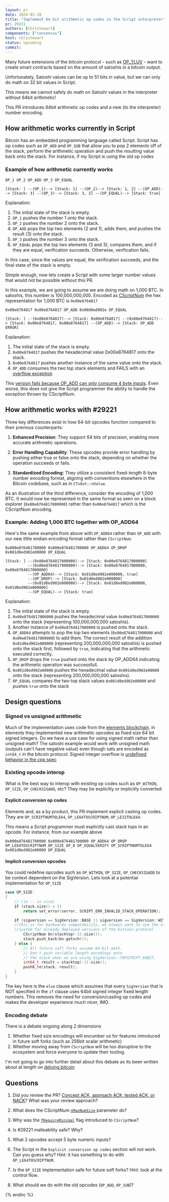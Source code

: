 ```yaml
---
layout: pr
date: 2024-03-20
title: "Implement 64 bit arithmetic op codes in the Script interpreter"
pr: 29221
authors: [Christewart]
components: ["consensus"]
host: christewart
status: upcoming
commit:
---
```


Many future extensions of the bitcoin protocol - such as [OP_TLUV](https://lists.linuxfoundation.org/pipermail/bitcoin-dev/2021-September/019419.html) - want to create smart contracts based on the amount of satoshis in a bitcoin output.

Unfortunately, Satoshi values can be up to 51 bits in value, but we can only do math on 32 bit values in Script.

This means we cannot safely do math on Satoshi values in the interpreter without 64bit arithmetic!

This PR introduces 64bit arithmetic op codes and a new (to the interpreter) number encoding.

## How arithmetic works currently in Script

Bitcoin has an embedded programming language called Script. Script has op codes such as `OP_ADD` and `OP_SUB`
that allow you to pop 2 elements off of the stack, perform the arithmetic operation and push the
resulting value back onto the stack. For instance, if my Script is using the old op codes

### Example of how arithmetic currently works
```
OP_1 OP_2 OP_ADD OP_3 OP_EQUAL
```

```
[Stack: ] --(OP_1)--> [Stack: 1] --(OP_2)--> [Stack: 1, 2] --(OP_ADD)--> [Stack: 3] --(OP_3)--> [Stack: 3, 3] --(OP_EQUAL)--> [Stack: true]
```

Explanation:

1. The initial state of the stack is empty.
2. `OP_1` pushes the number 1 onto the stack.
3. `OP_2` pushes the number 2 onto the stack.
4. `OP_ADD` pops the top two elements (2 and 1), adds them, and pushes the result (3) onto the stack.
5. `OP_3` pushes the number 3 onto the stack.
6. `OP_EQUAL` pops the top two elements (3 and 3), compares them, and if they are equal, verification succeeds. Otherwise, verification fails.

In this case, since the values are equal, the verification succeeds, and the final state of the stack is empty.


Simple enough, now lets create a Script with some larger number values that would not be possible without this PR.

In this example, we are going to assume we are doing math on 1,000 BTC. In satoshis, this number is 100,000,000,000.
Encoded as [CScriptNum](https://github.com/bitcoin/bitcoin/blob/1105aa46dd1008c556b8c435f1efcb9be09a1644/src/script/script.h#L225) the hex representation for 1,000 BTC is `0x00e8764817`
```
0x00e8764817 0x00e8764817 OP_ADD 0x00d0ed902e OP_EQUAL
```

```
[Stack: ] --(0x00e8764817)--> [Stack: 0x00e8764817] --(0x00e8764817)--> [Stack: 0x00e8764817, 0x00e8764817] --(OP_ADD)--> [Stack: OP_ADD ERROR]
```

Explanation:

1. The initial state of the stack is empty.
2. `0x00e8764817` pushes the hexadecimal value 0x00e8764817 onto the stack.
3. `0x00e8764817` pushes another instance of the same value onto the stack.
4. `OP_ADD` consumes the two top stack elements and FAILS with an [overflow exception](https://github.com/bitcoin/bitcoin/blob/1105aa46dd1008c556b8c435f1efcb9be09a1644/src/script/script.h#L248)

This [version fails because OP_ADD can only consume 4 byte inputs](https://github.com/bitcoin/bitcoin/blob/1105aa46dd1008c556b8c435f1efcb9be09a1644/src/script/interpreter.cpp#L961).
Even worse, this does not give the Script programmer the ability to handle the exception thrown by CScriptNum.

## How arithmetic works with #29221

Three key differences exist in how 64-bit opcodes function compared to their previous counterparts:

1. **Enhanced Precision**: They support 64 bits of precision, enabling more accurate arithmetic operations.

2. **Error Handling Capability**: These opcodes provide error handling by pushing either true or false onto the stack, depending on whether the operation succeeds or fails.

3. **Standardized Encoding**: They utilize a consistent fixed-length 8-byte number encoding format, aligning with conventions elsewhere in the Bitcoin codebase, such as in `CTxOut::nValue`.

As an illustration of the third difference, consider the encoding of 1,000 BTC. It would now be represented in the same format as seen on a block explorer (`0x00e8764817000000`) rather than `0x00e8764817` which is the CScriptNum encoding.

### Example: Adding 1,000 BTC together with OP_ADD64

Here's the same example from above with `OP_ADD64` rather than `OP_ADD` with our new little endian encoding format rather than `CScriptNum`:
```
0x000e876481700000 0x000e876481700000 OP_ADD64 OP_DROP 0x001d0ed902e00000 OP_EQUAL
```

```
[Stack: ] --(0x00e8764817000000)--> [Stack: 0x00e8764817000000]
          --(0x00e8764817000000)--> [Stack: 0x00e8764817000000, 0x00e8764817000000]
          --(OP_ADD64)--> [Stack: 0x01d0ed902e000000, true]
          --(OP_DROP)--> [Stack: 0x01d0ed902e000000]
          --(0x01d0ed902e000000)--> [Stack: 0x01d0ed902e000000, 0x01d0ed902e000000]
          --(OP_EQUAL)--> [Stack: true]
```

Explanation:

1. The initial state of the stack is empty.
2. `0x00e8764817000000` pushes the hexadecimal value `0x00e8764817000000` onto the stack (representing 100,000,000,000 satoshis).
3. Another instance of `0x00e8764817000000` is pushed onto the stack.
4. `OP_ADD64` attempts to pop the top two elements (`0x00e8764817000000` and `0x00e8764817000000`) to add them. The correct result of the addition `0x01d0ed902e000000` (representing 200,000,000,000 satoshis) is pushed onto the stack first, followed by `true`, indicating that the arithmetic executed correctly.
5. `OP_DROP` drops the `true` pushed onto the stack by OP_ADD64 indicating the arithmetic operation was successfull.
6. `0x001d0ed902e00000` pushes the hexadecimal value `0x001d0ed902e00000` onto the stack (representing 200,000,000,000 satoshis).
7. `OP_EQUAL` compares the two top stack values `0x001d0ed902e00000` and pushes `true` onto the stack

## Design questions

### Signed vs unsigned arithmetic

Much of the implementation uses code from the [elements blockchain](https://github.com/ElementsProject/elements/). In elements they implemented new arithmetic opcodes as fixed size 64 bit signed integers.
Do we have a use case for using signed math rather than unsigned math? The satoshi example would work with unsigned math (outputs can't have negative value) even though sats are encoded
as `int64_t` in the bitcoin protocol. Signed integer overflow is [undefined behavior in the cpp spec](https://en.cppreference.com/w/cpp/language/ub)

### Existing opcode interop

What is the best way to interop with existing op codes such as `OP_WITHIN`, `OP_SIZE`, `OP_CHECKSIGADD`, etc? They may be explicitly or implicitly converted:

#### Explicit conversion op codes

Elements and, as a by product, this PR implement explicit casting op codes. They are `OP_SCRIPTNUMTOLE64`, `OP_LE64TOSCRIPTNUM`, `OP_LE32TOLE64`.

This means a Script programmer must explicitly cast stack tops in an opcode. For instance, from our example above
```
0x000e876481700000 0x000e876481700000 OP_ADD64 OP_DROP OP_LE64TOSCRIPTNUM OP_SIZE OP_8 OP_EQUALVERIFY OP_SCRIPTNUMTOLE64 0x001d0ed902e00000 OP_EQUAL
```

#### Implicit conversion opcodes

You could redefine opcodes such as `OP_WITHIN`, `OP_SIZE`, `OP_CHECKSIGADD` to be context dependent on the SigVersion. Lets look at a potential implementation for `OP_SIZE`

```c++
case OP_SIZE:
{
    // (in -- in size)
    if (stack.size() < 1)
        return set_error(serror, SCRIPT_ERR_INVALID_STACK_OPERATION);

    if (sigversion == SigVersion::BASE || sigversion == SigVersion::WITNESS_V0 || sigversion == SigVersion::TAPROOT || sigversion == SigVersion::TAPSCRIPT) {
	//this is for backwards compatability, we always want to use the old numbering
	//system for already deployed versions of the bitcoin protocol
        CScriptNum bn(stacktop(-1).size());
        stack.push_back(bn.getvch());
    } else {
        // All future soft forks assume 64-bit math.
        // Don't push variable length encodings onto
        // the stack when we are using SigVersion::TAPSCRIPT_64BIT.
        int64_t result = stacktop(-1).size();
        push8_le(stack, result);
    }
}
```

The key here is the `else` clause which assumes that every `SigVersion` that is NOT specified in the `if` clause uses 64bit signed integer fixed length numbers.
This removes the need for conversion/casting op codes and makes the developer experience much nicer, IMO.


### Encoding debate

There is a debate ongoing along 2 dimensions

1. Whether fixed size encodings will encumber us for features introduced in future soft forks (such as 256bit scalar arithmetic)
2. Whether moving away from `CScriptNum` will be too disruptive to the ecosystem and force everyone to update their tooling.

I'm not going to go into further detail about this debate as its been written about at length on [delving bitcoin](https://delvingbitcoin.org/t/64-bit-arithmetic-soft-fork/397?u=chris_stewart_5)

## Questions

1. Did you review the PR? [Concept ACK, approach ACK, tested ACK, or NACK](https://github.com/bitcoin/bitcoin/blob/master/CONTRIBUTING.md#peer-review)? What was your review approach?

2. What does the CScriptNum [`nMaxNumSize`](https://github.com/bitcoin/bitcoin/blob/015ac13dcc964a31ef06dfdb565f88f901607f0e/src/script/script.h#L245) parameter do?

3. Why was the [`fRequireMinimal`](https://github.com/bitcoin/bitcoin/blob/015ac13dcc964a31ef06dfdb565f88f901607f0e/src/script/script.h#L244) flag introduced to `CScriptNum`?

4. Is #29221 malleability safe? Why?

5. What 2 opcodes accept 5 byte numeric inputs?

6. The Script in the `Explicit conversion op codes` section will not work. Can you guess why? Hint: it has something to do with `OP_LE64TOSCRIPTNUM`.

7. Is the `OP_SIZE` implementation safe for future soft forks? Hint: look at the control flow.

8. What should we do with the old opcodes (`OP_ADD`, `OP_SUB`)?

<!-- TODO: After a meeting, uncomment and add meeting log between the irc tags
## Meeting Log

### Meeting 1

{% irc %}
-->
<!-- TODO: For additional meetings, add the logs to the same irc block. This ensures line numbers keep increasing, avoiding hyperlink conflicts for identical line numbers across meetings.

### Meeting 2

-->
{% endirc %}
